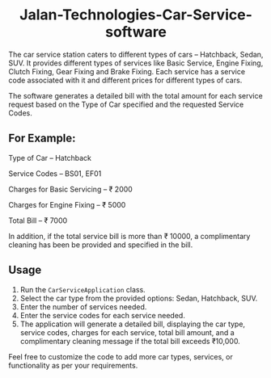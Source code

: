 <h1 align="center"> Jalan-Technologies-Car-Service-software </h1>

The car service station caters to different types of cars – Hatchback, Sedan, SUV.
It provides different types of services like Basic Service, Engine Fixing, Clutch Fixing, Gear Fixing and Brake Fixing.
Each service has a service code associated with it and different prices for different types of cars.

The software  generates a detailed bill with the total amount for each service request based on the Type of
Car specified and the requested Service Codes.


## For Example:


Type of Car – Hatchback


Service Codes – BS01, EF01


Charges for Basic Servicing – ₹ 2000


Charges for Engine Fixing – ₹ 5000


Total Bill – ₹ 7000


In addition, if the total service bill is more than ₹ 10000, a complimentary cleaning has been be provided and specified
in the bill.

## Usage
1. Run the `CarServiceApplication` class.
2. Select the car type from the provided options: Sedan, Hatchback, SUV.
3. Enter the number of services needed.
4. Enter the service codes for each service needed.
5. The application will generate a detailed bill, displaying the car type, service codes, charges for each service, total bill amount, and a complimentary cleaning message if the total bill exceeds ₹10,000.

Feel free to customize the code to add more car types, services, or functionality as per your requirements.

